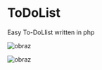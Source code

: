 # ToDoList
Easy To-DoLlist written in php



![obraz](https://github.com/H0N3YY/ToDoList/assets/64614174/2d75fbfc-b51f-489b-a741-3cff69f44896)

![obraz](https://github.com/H0N3YY/ToDoList/assets/64614174/515bb81f-78c7-4e5b-b474-3db7f48d1fb2)
